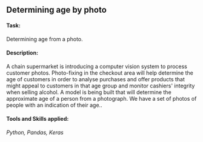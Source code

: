 ## Determining age by photo

#### Task: 
Determining age from a photo.

#### Description:
A chain supermarket is introducing a computer vision system to process customer photos. Photo-fixing in the checkout area will help determine the age of customers in order to analyse purchases and offer products that might appeal to customers in that age group and monitor cashiers' integrity when selling alcohol. A model is being built that will determine the approximate age of a person from a photograph. We have a set of photos of people with an indication of their age..

#### Tools and Skills applied:
*Python, Pandas, Keras*


